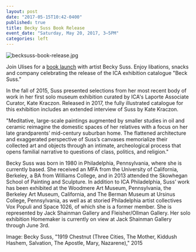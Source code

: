 ```yaml
---
layout: post
date: "2017-05-15T10:42-0400"
published: true
title: Becky Suss Book Release
event_date: "Saturday, May 20, 2017, 3–5PM"
categories: left
---
```


![becksuss-book-release.jpg]({{site.baseurl}}/assets/img/becksuss-book-release.jpg)

Join Ulises for a [book launch](https://www.facebook.com/events/475958902735805/) with artist Becky Suss. Enjoy libations, snacks and company celebrating the release of the ICA exhibition catalogue "Beck Suss."

In the fall of 2015, Suss presented selections from her most recent body of work in her first solo museum exhibition curated by ICA's Laporte Associate Curator, Kate Kraczon. Released in 2017, the fully illustrated catalogue for this exhibition includes an extended interview of Suss by Kate Kraczon.

"Meditative, large-scale paintings augmented by smaller studies in oil and ceramic reimagine the domestic spaces of her relatives with a focus on her late grandparents’ mid-century suburban home. The flattened architecture and exaggerated perspective of Suss’s canvases memorialize their collected art and objects through an intimate, archeological process that opens familial narrative to questions of class, politics, and religion."

Becky Suss was born in 1980 in Philadelphia, Pennsylvania, where she is currently based. She received an MFA from the University of California, Berkeley, a BA from Williams College, and in 2013 attended the Skowhegan School of Painting and Sculpture. In addition to ICA Philadelphia, Suss’ work has been exhibited at the Woodmere Art Museum, Pennsylvania, the Berkeley Art Museum, California, and The Berman Museum at Ursinus College, Pennsylvania, as well as at storied Philadelphia artist collectives Vox Populi and Space 1026, of which she is a former member. She is represented by Jack Shainman Gallery and Fleisher/Ollman Gallery. Her solo exhibition Homemaker is currently on view at Jack Shainman Gallery through June 3rd.

Image: Becky Suss, "1919 Chestnut (Three Cities, The Mother, Kiddush Hashem, Salvation, The Apostle, Mary, Nazarene)," 2015
